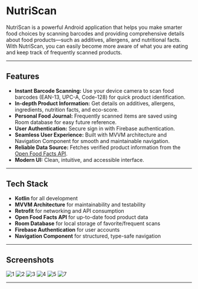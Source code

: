 # NutriScan

NutriScan is a powerful Android application that helps you make smarter food choices by scanning barcodes and providing comprehensive details about food products—such as additives, allergens, and nutritional facts. With NutriScan, you can easily become more aware of what you are eating and keep track of frequently scanned products.

---

## Features

- **Instant Barcode Scanning:** Use your device camera to scan food barcodes (EAN-13, UPC-A, Code-128) for quick product identification.
- **In-depth Product Information:** Get details on additives, allergens, ingredients, nutrition facts, and eco-score.
- **Personal Food Journal:** Frequently scanned items are saved using Room database for easy future reference.
- **User Authentication:** Secure sign in with Firebase authentication.
- **Seamless User Experience:** Built with MVVM architecture and Navigation Component for smooth and maintainable navigation.
- **Reliable Data Source:** Fetches verified product information from the [Open Food Facts API](https://world.openfoodfacts.org/).
- **Modern UI:** Clean, intuitive, and accessible interface.

---

## Tech Stack

- **Kotlin** for all development
- **MVVM Architecture** for maintainability and testability
- **Retrofit** for networking and API consumption
- **Open Food Facts API** for up-to-date food product data
- **Room Database** for local storage of favorite/frequent scans
- **Firebase Authentication** for user accounts
- **Navigation Component** for structured, type-safe navigation

---

## Screenshots
![1](https://github.com/user-attachments/assets/27a68657-dc67-4504-af11-38d1e2941bfd)
![2](https://github.com/user-attachments/assets/6fc04617-4179-472a-99d4-72a352cbc1d6)
![3](https://github.com/user-attachments/assets/0996ca62-603b-4dc8-a002-96dc7daa4d8e)
![4](https://github.com/user-attachments/assets/dbf08828-053b-4d3d-b865-898457931116)
![5](https://github.com/user-attachments/assets/4d7b28b8-29c4-4a56-8913-bf6190fcc189)
![7](https://github.com/user-attachments/assets/1cffc44f-335e-4775-be35-81af93843fa5)







---
